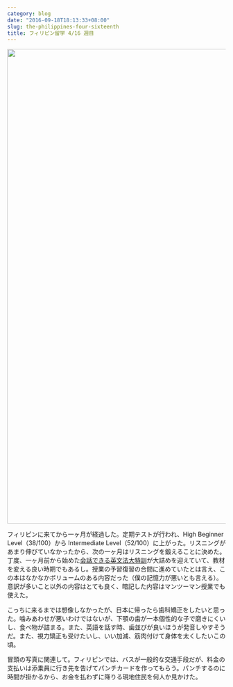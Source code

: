 ```yaml
---
category: blog
date: "2016-09-18T18:13:33+08:00"
slug: the-philippines-four-sixteenth
title: フィリピン留学 4/16 週目
---
```


<img alt="" src="/images/2016/09/the-philippines-four-sixteenth.jpg" width="1456" height="1092">

フィリピンに来てから一ヶ月が経過した。定期テストが行われ、High Beginner Level（38/100）から Intermediate Level（52/100）に上がった。リスニングがあまり伸びていなかったから、次の一ヶ月はリスニングを鍛えることに決めた。丁度、一ヶ月前から始めた[会話できる英文法大特訓](http://www.amazon.co.jp/exec/obidos/ASIN/4863921179/rakuishi-22/ref=nosim/)が大詰めを迎えていて、教材を変える良い時期でもあるし。授業の予習復習の合間に進めていたとは言え、この本はなかなかボリュームのある内容だった（僕の記憶力が悪いとも言える）。意訳が多いこと以外の内容はとても良く、暗記した内容はマンツーマン授業でも使えた。

こっちに来るまでは想像しなかったが、日本に帰ったら歯科矯正をしたいと思った。噛みあわせが悪いわけではないが、下顎の歯が一本個性的な子で磨きにくいし、食べ物が詰まる。また、英語を話す時、歯並びが良いほうが発音しやすそうだ。また、視力矯正も受けたいし、いい加減、筋肉付けて身体を太くしたいこの頃。

冒頭の写真に関連して。フィリピンでは、バスが一般的な交通手段だが、料金の支払いは添乗員に行き先を告げてパンチカードを作ってもらう。パンチするのに時間が掛かるから、お金を払わずに降りる現地住民を何人か見かけた。
